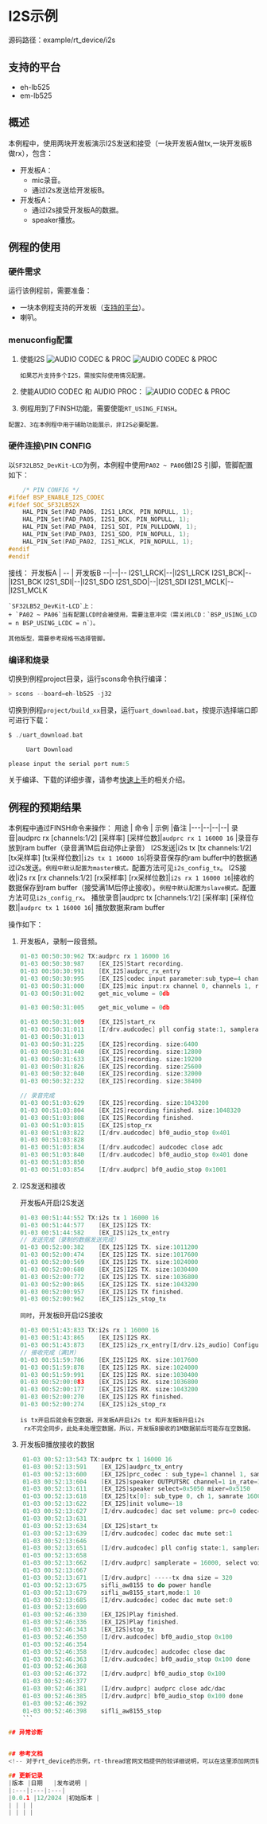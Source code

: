 # I2S示例

源码路径：example/rt_device/i2s

## 支持的平台
<!-- 支持哪些板子和芯片平台 -->
+ eh-lb525
+ em-lb525

## 概述
<!-- 例程简介 -->
本例程中，使用两块开发板演示I2S发送和接受（一块开发板A做tx,一块开发板B做rx），包含：
+ 开发板A：
    - mic录音。
    - 通过i2s发送给开发板B。
+ 开发板A：
    - 通过i2s接受开发板A的数据。
    - speaker播放。

## 例程的使用
<!-- 说明如何使用例程，比如连接哪些硬件管脚观察波形，编译和烧写可以引用相关文档。
对于rt_device的例程，还需要把本例程用到的配置开关列出来，比如PWM例程用到了PWM1，需要在onchip菜单里使能PWM1 -->

### 硬件需求
运行该例程前，需要准备：
+ 一块本例程支持的开发板（[支持的平台](quick_start)）。
+ 喇叭。

### menuconfig配置

1. 使能I2S
![AUDIO CODEC & PROC](./assets/mc_i2s.png)
![AUDIO CODEC & PROC](./assets/mc_i2s_codec.png)
    ```{tip}
    如果芯片支持多个I2S，需按实际使用情况配置。
    ```
2. 使能AUDIO CODEC 和 AUDIO PROC：
![AUDIO CODEC & PROC](./assets/mc_audcodec_audprc.png)

3. 例程用到了FINSH功能，需要使能`RT_USING_FINSH`。  

```{tip}
配置2、3在本例程中用于辅助功能展示，非I2S必要配置。
```  

### 硬件连接\PIN CONFIG

以`SF32LB52_DevKit-LCD`为例，本例程中使用`PA02 ~ PA06`做I2S 引脚，管脚配置如下：
```C
    /* PIN CONFIG */
#ifdef BSP_ENABLE_I2S_CODEC
#ifdef SOC_SF32LB52X
    HAL_PIN_Set(PAD_PA06, I2S1_LRCK, PIN_NOPULL, 1);
    HAL_PIN_Set(PAD_PA05, I2S1_BCK, PIN_NOPULL, 1);
    HAL_PIN_Set(PAD_PA04, I2S1_SDI, PIN_PULLDOWN, 1);
    HAL_PIN_Set(PAD_PA03, I2S1_SDO, PIN_NOPULL, 1);
    HAL_PIN_Set(PAD_PA02, I2S1_MCLK, PIN_NOPULL, 1);
#endif
#endif
````
接线：
开发板A | -- | 开发板B
--|--|--
I2S1_LRCK|--|I2S1_LRCK
I2S1_BCK|--|I2S1_BCK
I2S1_SDI|--|I2S1_SDO
I2S1_SDO|--|I2S1_SDI
I2S1_MCLK|--|I2S1_MCLK

```{warning}
`SF32LB52_DevKit-LCD`上：  
+ `PA02 ~ PA06`当有配置LCD时会被使用，需要注意冲突（需关闭LCD：`BSP_USING_LCD = n BSP_USING_LCDC = n`）。  

其他版型，需要参考规格书选择管脚。
```

### 编译和烧录
切换到例程project目录，运行scons命令执行编译：
```c
> scons --board=eh-lb525 -j32
```
切换到例程`project/build_xx`目录，运行`uart_download.bat`，按提示选择端口即可进行下载：
```c
$ ./uart_download.bat

     Uart Download

please input the serial port num:5
```
关于编译、下载的详细步骤，请参考[快速上手](quick_start)的相关介绍。

## 例程的预期结果
<!-- 说明例程运行结果，比如哪几个灯会亮，会打印哪些log，以便用户判断例程是否正常运行，运行结果可以结合代码分步骤说明 -->
本例程中通过FINSH命令来操作：
用途 | 命令 | 示例 |备注
|---|--|--|--|
录音|audprc rx [channels:1/2] [采样率] [采样位数]|`audprc rx 1 16000 16` |录音存放到ram buffer（录音满1M后自动停止录音）
I2S发送|i2s tx [tx channels:1/2] [tx采样率] [tx采样位数]|`i2s tx 1 16000 16`|将录音保存的ram buffer中的数据通过i2s发送。`例程中默认配置为master模式。`配置方法可见`i2s_config_tx`。
I2S接收|i2s rx [rx channels:1/2] [rx采样率] [rx采样位数]|`i2s rx 1 16000 16`|接收的数据保存到ram buffer（接受满1M后停止接收）。`例程中默认配置为slave模式。`配置方法可见`i2s_config_rx`。
播放录音|audprc tx [channels:1/2] [采样率] [采样位数]|`audprc tx 1 16000 16`| 播放数据来ram buffer

操作如下：
1. 开发板A，录制一段音频。
    ```c
    01-03 00:50:30:962 TX:audprc rx 1 16000 16
    01-03 00:50:30:987    [EX_I2S]Start recording.
    01-03 00:50:30:991    [EX_I2S]audprc_rx_entry
    01-03 00:50:30:995    [EX_I2S]codec input parameter:sub_type=4 channels 1, rate 16000, bits 16
    01-03 00:50:31:000    [EX_I2S]mic input:rx channel 0, channels 1, rate 16000, bitwidth 16
    01-03 00:50:31:002    get_mic_volume = 0db

    01-03 00:50:31:005    get_mic_volume = 0db

    01-03 00:50:31:009    [EX_I2S]start_rx
    01-03 00:50:31:011    [I/drv.audcodec] pll config state:1, samplerate:0 
    01-03 00:50:31:013    
    01-03 00:50:31:225    [EX_I2S]recording. size:6400
    01-03 00:50:31:440    [EX_I2S]recording. size:12800
    01-03 00:50:31:633    [EX_I2S]recording. size:19200
    01-03 00:50:31:826    [EX_I2S]recording. size:25600
    01-03 00:50:32:040    [EX_I2S]recording. size:32000
    01-03 00:50:32:232    [EX_I2S]recording. size:38400

    // 录音完成
    01-03 00:51:03:629    [EX_I2S]recording. size:1043200
    01-03 00:51:03:804    [EX_I2S]recording finished. size:1048320
    01-03 00:51:03:808    [EX_I2S]Recording finished.
    01-03 00:51:03:815    [EX_I2S]stop_rx
    01-03 00:51:03:822    [I/drv.audcodec] bf0_audio_stop 0x401
    01-03 00:51:03:828    
    01-03 00:51:03:834    [I/drv.audcodec] audcodec close adc
    01-03 00:51:03:840    [I/drv.audcodec] bf0_audio_stop 0x401 done
    01-03 00:51:03:850    
    01-03 00:51:03:854    [I/drv.audprc] bf0_audio_stop 0x1001
    ```

2. I2S发送和接收  

    开发板A开启I2S发送
    ```c
    01-03 00:51:44:552 TX:i2s tx 1 16000 16
    01-03 00:51:44:577    [EX_I2S]I2S TX:
    01-03 00:51:44:582    [EX_I2S]i2s_tx_entry
    // 发送完成（录制的数据发送完成）
    01-03 00:52:00:382    [EX_I2S]I2S TX. size:1011200
    01-03 00:52:00:474    [EX_I2S]I2S TX. size:1017600
    01-03 00:52:00:569    [EX_I2S]I2S TX. size:1024000
    01-03 00:52:00:680    [EX_I2S]I2S TX. size:1030400
    01-03 00:52:00:772    [EX_I2S]I2S TX. size:1036800
    01-03 00:52:00:865    [EX_I2S]I2S TX. size:1043200
    01-03 00:52:00:957    [EX_I2S]I2S TX finished.
    01-03 00:52:00:962    [EX_I2S]i2s_stop_tx
    ```
    `同时`，开发板B开启I2S接收
    ```c
    01-03 00:51:43:833 TX:i2s rx 1 16000 16
    01-03 00:51:43:865    [EX_I2S]I2S RX.
    01-03 00:51:43:873    [EX_I2S]i2s_rx_entry[I/drv.i2s_audio] Configure audio chn 2, samplerate 16000, bitwidth 16
    // 接收完成（满1M）
    01-03 00:51:59:786    [EX_I2S]I2S RX. size:1017600
    01-03 00:51:59:878    [EX_I2S]I2S RX. size:1024000
    01-03 00:51:59:991    [EX_I2S]I2S RX. size:1030400
    01-03 00:52:00:083    [EX_I2S]I2S RX. size:1036800
    01-03 00:52:00:177    [EX_I2S]I2S RX. size:1043200
    01-03 00:52:00:270    [EX_I2S]I2S RX finished.
    01-03 00:52:00:274    [EX_I2S]i2s_stop_rx
    ```
    ```{tip}
    is tx开启后就会有空数据，开发板A开启i2s tx 和开发板B开启i2s
     rx不完全同步，此处未处理空数据，所以，开发板B接收的1M数据前后可能存在空数据。
    ```

3. 开发板B播放接收的数据

```c
    01-03 00:52:13:543 TX:audprc tx 1 16000 16
    01-03 00:52:13:591    [EX_I2S]audprc_tx_entry
    01-03 00:52:13:600    [EX_I2S]prc_codec : sub_type=1 channel 1, samplerate 16000, bits 16
    01-03 00:52:13:604    [EX_I2S]speaker OUTPUTSRC channel=1 in_rate=16000 out_rate=16000
    01-03 00:52:13:611    [EX_I2S]speaker select=0x5050 mixer=0x5150
    01-03 00:52:13:618    [EX_I2S]tx[0]: sub_type 0, ch 1, samrate 16000, bits 16
    01-03 00:52:13:622    [EX_I2S]init volume=-18
    01-03 00:52:13:627    [I/drv.audcodec] dac set volume: prc=0 codec=-18
    01-03 00:52:13:631    
    01-03 00:52:13:634    [EX_I2S]start_tx
    01-03 00:52:13:639    [I/drv.audcodec] codec dac mute set:1
    01-03 00:52:13:646    
    01-03 00:52:13:651    [I/drv.audcodec] pll config state:1, samplerate:0 
    01-03 00:52:13:658    
    01-03 00:52:13:662    [I/drv.audprc] samplerate = 16000, select voice eq
    01-03 00:52:13:667    
    01-03 00:52:13:671    [I/drv.audprc] -----tx dma size = 320
    01-03 00:52:13:675    sifli_aw8155 to do power handle 
    01-03 00:52:13:679    sifli_aw8155_start,mode:1 10
    01-03 00:52:13:685    [I/drv.audcodec] codec dac mute set:0
    01-03 00:52:13:690    
    01-03 00:52:46:330    [EX_I2S]Play finished.
    01-03 00:52:46:336    [EX_I2S]Play finished.
    01-03 00:52:46:343    [EX_I2S]stop_tx
    01-03 00:52:46:350    [I/drv.audcodec] bf0_audio_stop 0x100
    01-03 00:52:46:354    
    01-03 00:52:46:358    [I/drv.audcodec] audcodec close dac
    01-03 00:52:46:363    [I/drv.audcodec] bf0_audio_stop 0x100 done
    01-03 00:52:46:368    
    01-03 00:52:46:372    [I/drv.audprc] bf0_audio_stop 0x100
    01-03 00:52:46:377    
    01-03 00:52:46:381    [I/drv.audprc] audprc close adc/dac
    01-03 00:52:46:385    [I/drv.audprc] bf0_audio_stop 0x100 done
    01-03 00:52:46:392    
    01-03 00:52:46:398    sifli_aw8155_stop 
    ```

## 异常诊断


## 参考文档
<!-- 对于rt_device的示例，rt-thread官网文档提供的较详细说明，可以在这里添加网页链接，例如，参考RT-Thread的[RTC文档](https://www.rt-thread.org/document/site/#/rt-thread-version/rt-thread-standard/programming-manual/device/rtc/rtc) -->

## 更新记录
|版本 |日期   |发布说明 |
|:---|:---|:---|
|0.0.1 |12/2024 |初始版本 |
| | | |
| | | |
